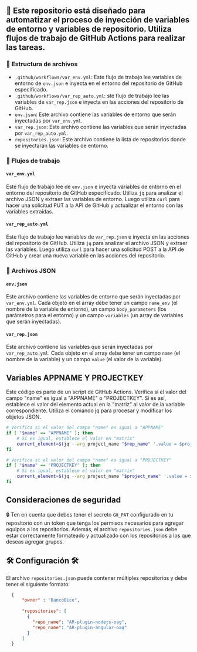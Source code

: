 ## 🤖 Este repositorio está diseñado para automatizar el proceso de inyección de variables de entorno y variables de repositorio. Utiliza flujos de trabajo de GitHub Actions para realizar las tareas.

### 📁 Estructura de archivos
- `.github/workflows/var_env.yml`: Este flujo de trabajo lee variables de entorno de `env.json` e inyecta en el entorno del repositorio de GitHub especificado.
- `.github/workflows/var_rep_auto.yml`: ste flujo de trabajo lee las variables de `var_rep.json` e inyecta en las acciones del repositorio de GitHub.
- `env.json`: Este archivo contiene las variables de entorno que serán inyectadas por `var_env.yml`.
- `var_rep.json`: Este archivo contiene las variables que serán inyectadas por `var_rep_auto.yml`.
- `repositories.json`: Este archivo contiene la lista de repositorios donde se inyectarán las variables de entorno.

### 🔄 Flujos de trabajo
#### `var_env.yml`
Este flujo de trabajo lee de `env.json` e inyecta variables de entorno en el entorno del repositorio de GitHub especificado. Utiliza `jq` para analizar el archivo JSON y extraer las variables de entorno. Luego utiliza `curl` para hacer una solicitud PUT a la API de GitHub y actualizar el entorno con las variables extraídas.

#### `var_rep_auto.yml`
Este flujo de trabajo lee variables de `var_rep.json` e inyecta en las acciones del repositorio de GitHub. Utiliza `jq` para analizar el archivo JSON y extraer las variables. Luego utiliza `curl` para hacer una solicitud POST a la API de GitHub y crear una nueva variable en las acciones del repositorio.

### 📄 Archivos JSON
#### `env.json`
Este archivo contiene las variables de entorno que serán inyectadas por `var_env.yml`. Cada objeto en el array debe tener un campo `name_env` (el nombre de la variable de entorno), un campo `body_parameters` (los parámetros para el entorno) y un campo `variables` (un array de variables que serán inyectadas).

#### `var_rep.json`
Este archivo contiene las variables que serán inyectadas por `var_rep_auto.yml`. Cada objeto en el array debe tener un campo `name` (el nombre de la variable) y un campo `value` (el valor de la variable).

## Variables APPNAME Y PROJECTKEY
Este código es parte de un script de GitHub Actions. Verifica si el valor del campo "name" es igual a "APPNAME" o "PROJECTKEY". Si es así, establece el valor del elemento actual en la "matriz" al valor de la variable correspondiente. Utiliza el comando jq para procesar y modificar los objetos JSON.

```bash
# Verifica si el valor del campo "name" es igual a "APPNAME"
if [ "$name" == "APPNAME" ]; then
    # Si es igual, establece el valor en "matrix"
    current_element=$(jq --arg project_name "$rep_name" '.value = $project_name' <<< "$current_element")
fi

# Verifica si el valor del campo "name" es igual a "PROJECTKEY"
if [ "$name" == "PROJECTKEY" ]; then
    # Si es igual, establece el valor en "matrix"
    current_element=$(jq --arg project_name "$project_name" '.value = $project_name' <<< "$current_element")
fi
```

## Consideraciones de seguridad

🔒 Ten en cuenta que debes tener el secreto `GH_PAT` configurado en tu repositorio con un token que tenga los permisos necesarios para agregar equipos a los repositorios. Además, el archivo `repositories.json` debe estar correctamente formateado y actualizado con los repositorios a los que deseas agregar grupos.

## 🛠️ Configuración 🛠️

El archivo `repositories.json` puede contener múltiples repositorios y debe tener el siguiente formato:

```json
  {
      "owner" : "BancoBice",
  
      "repositories": [
        {
          "repo_name": "AR-plugin-nodejs-oag",
          "repo_name": "AR-plugin-angular-oag"
        }
      ]
  }
